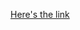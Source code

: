 [Here's the link](https://inventory-frontend-nine.vercel.app "Inventory app build with Fastify, React and Docker")
